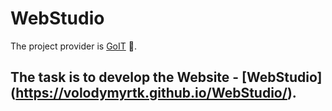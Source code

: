 # WebStudio
The project provider is [GoIT](https://goit.ua/fullstackonline/) :school:.  
## The task is to develop the Website - [WebStudio] (https://volodymyrtk.github.io/WebStudio/). 
